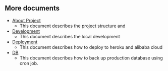 ## More documents
- [About Project](project.md)
    - This document describes the project structure and 
- [Development](development.md)
    - This document describes the local development
- [Deployment](deployment.md)
    - This document describes how to deploy to heroku and alibaba cloud
- [DB](backup.md)
    - This document describes how to back up production database using cron job.
